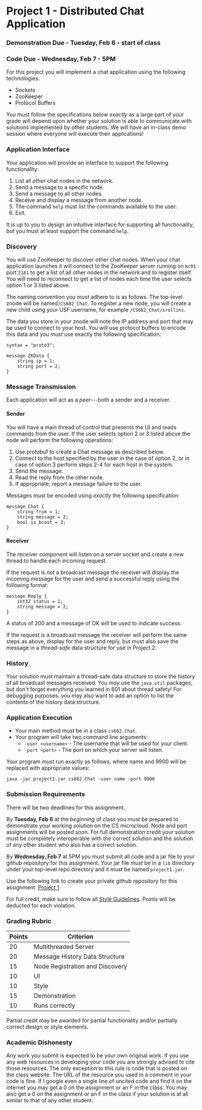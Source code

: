 Project 1 - Distributed Chat Application
============================

### Demonstration Due - Tuesday, Feb 6 - start of class
### Code Due - Wednesday, Feb 7 - 5PM

For this project you will implement a chat application using the following technologies.

- Sockets
- ZooKeeper
- Protocol Buffers

You must follow the specifications below *exactly* as a large part of your grade will depend upon whether your solution is able to communicate with solutions implemented by other students. We will have an in-class demo session where everyone will execute their applications!

### Application Interface

Your application will provide an interface to support the following functionality:

1. List all other chat nodes in the network.
2. Send a message to a specific node.
3. Send a message to all other nodes.
4. Receive and display a message from another node.
5. The command `help` must list the commands available to the user.
6. Exit.

It is up to you to design an intuitive interface for supporting all functionality, but you must at least support the command `help`.

### Discovery

You will use ZooKeeper to discover other chat nodes. When your chat application launches it will connect to the ZooKeeper server running on `mc01` port `2181` to get a list of all other nodes in the network and to register itself. You will need to reconnect to get a list of nodes each time the user selects option 1 or 3 listed above.

The naming convention you *must* adhere to is as follows. The top-level znode will be named`/CS682_Chat`. To register a new node, you will create a new child using your USF username, for example `/CS682_Chat/srollins`. 

The data you store in your znode will note the IP address and port that may be used to connect to your host. You will use protocol buffers to encode this data and you *must* use exactly the following specification:

```
syntax = "proto3";

message ZKData {
    string ip = 1;
    string port = 2;
}
```

### Message Transmission

Each application will act as a *peer*---both a sender and a receiver. 

#### Sender

You will have a main thread of control that presents the UI and reads commands from the user. If the user selects option 2 or 3 listed above the node will perform the following operations: 

1. Use protobuf to create a Chat message as described below.
2. Connect to the host specified by the user in the case of option 2, or in case of option 3 perform steps 2-4 for each host in the system.
3. Send the message.
4. Read the reply from the other node.
5. If appropriate, report a message failure to the user.

Messages must be encoded using *exactly* the following specification:

```
message Chat {
    string from = 1;
    string message = 2;
    bool is_bcast = 3;
}
```

#### Receiver 

The receiver component will listen on a server socket and create a new thread to handle each incoming request. 

If the request is *not* a broadcast message the receiver will display the incoming message for the user and send a successful reply using the following format:

```
message Reply {
    int32 status = 1;
    string message = 2;
}
```

A status of 200 and a message of OK will be used to indicate success.

If the request is a broadcast message the receiver will perform the same steps as above, display for the user and reply, but must also save the message in a *thread-safe* data structure for use in Project 2.

### History

Your solution must maintain a thread-safe data structure to store the history of all broadcast messages received. You *may* use the `java.util` packages, but don't forget everything you learned in 601 about thread safety! For debugging purposes, you may also want to add an option to list the contents of the history data structure.

### Application Execution

- Your main method must be in a class `cs682.Chat`. 
- Your program will take two command line arguments:
  * `-user <username>` - The username that will be used for your client.
  * `-port <port>` - The port on which your server will listen.

Your program *must* run exactly as follows, where name and 9900 will be replaced with appropriate values:
```
java -jar project1.jar cs682.Chat -user name -port 9900
```

### Submission Requirements

There will be two deadlines for this assignment.

By **Tuesday, Feb 6** at the *beginning* of class you must be prepared to demonstrate your working solution on the CS microcloud. Node and port assignments will be posted soon. For full demonstration credit your solution must be completely interoperable with the correct solution and the solution of any other student who also has a correct solution.

By **Wednesday, Feb 7** at 5PM you must submit all code and a jar file to your github repository for this assignment. Your jar file *must* be in a `lib` directory under your top-level repo directory and it *must* be named `project1.jar`. 

Use the following link to create your private github repository for this assignment: [Project 1](https://classroom.github.com/a/ttmpXCg4)

For full credit, make sure to follow all [Style Guidelines](https://github.com/CS682-S18/notes/blob/master/style.md). Points will be deducted for each violation.


### Grading Rubric

| Points | Criterion |
| ------ | -------- |  
| 20 | Multithreaded Server | 
| 20 | Message History Data Structure |
| 15 | Node Registration and Discovery |
| 10 | UI | 
| 10 | Style | 
| 15 | Demonstration |
| 10 | Runs correctly |

Partial credit may be awarded for partial functionality and/or partially correct design or style elements.

### Academic Dishonesty

Any work you submit is expected to be your own original work. If you use any web resources in developing your code you are strongly advised to cite those resources. The only exception to this rule is code that is posted on the class website. The URL of the resource you used in a comment in your code is fine. If I google even a single line of uncited code and find it on the internet you may get a 0 on the assignment or an F in the class. You may also get a 0 on the assignment or an F in the class if your solution is at all similar to that of any other student.

